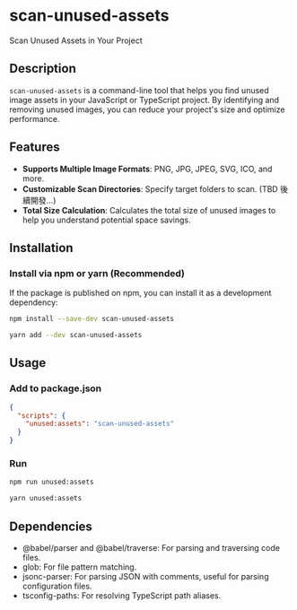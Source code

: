 # scan-unused-assets

Scan Unused Assets in Your Project

## Description

`scan-unused-assets` is a command-line tool that helps you find unused image assets in your JavaScript or TypeScript project. By identifying and removing unused images, you can reduce your project's size and optimize performance.

## Features

- **Supports Multiple Image Formats**: PNG, JPG, JPEG, SVG, ICO, and more.
- **Customizable Scan Directories**: Specify target folders to scan. (TBD 後續開發...)
- **Total Size Calculation**: Calculates the total size of unused images to help you understand potential space savings.

## Installation

### Install via npm or yarn (Recommended)

If the package is published on npm, you can install it as a development dependency:

```bash
npm install --save-dev scan-unused-assets

yarn add --dev scan-unused-assets

```
## Usage

### Add to package.json

```json
{
  "scripts": {
    "unused:assets": "scan-unused-assets"
  }
}
```

### Run

```bash
npm run unused:assets

yarn unused:assets
```

## Dependencies

- @babel/parser and @babel/traverse: For parsing and traversing code files.
- glob: For file pattern matching.
- jsonc-parser: For parsing JSON with comments, useful for parsing configuration files.
- tsconfig-paths: For resolving TypeScript path aliases.
